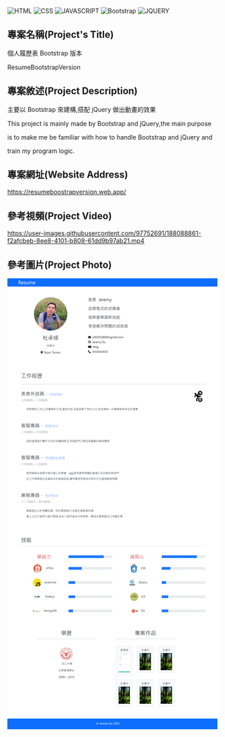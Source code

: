 ![HTML](https://img.shields.io/badge/-HTML-orange)
![CSS](https://img.shields.io/badge/-CSS-blue)
![JAVASCRIPT](https://img.shields.io/badge/-JavaScript-yellow)
![Bootstrap](https://img.shields.io/badge/-Bootstrap%5E5.1.3-ff69b4)
![JQUERY](https://img.shields.io/badge/-jQuery%5E3.6.0-9cf)

## 專案名稱(Project's Title)

個人履歷表 Bootstrap 版本

ResumeBootstrapVersion

## 專案敘述(Project Description)

主要以 Bootstrap 來建構,搭配 jQuery 做出動畫的效果

This project is mainly made by Bootstrap and jQuery,the main purpose

is to make me be familiar with how to handle Bootstrap and jQuery and

train my program logic.

## 專案網址(Website Address)

https://resumeboostrapversion.web.app/


## 參考視頻(Project Video)

https://user-images.githubusercontent.com/97752691/188088861-f2afcbeb-8ee8-4101-b808-61dd9b97ab21.mp4


## 參考圖片(Project Photo)

![PROJECT PHOTO](https://github.com/Razieldu/ResumeBootstrapVersion/raw/main/profectPhotoes/resumeboostrapversion.web.app_.png)